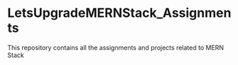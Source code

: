 # LetsUpgradeMERNStack_Assignments
This repository contains all the assignments and projects related to MERN Stack
